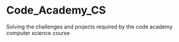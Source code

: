 # Code_Academy_CS
Solving the challenges and projects required by the code academy computer science course
